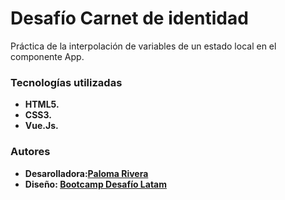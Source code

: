 # Desafío Carnet de identidad

Práctica de la interpolación de variables de un
estado local en el componente App.

### Tecnologías utilizadas

- **HTML5.**
- **CSS3.**
- **Vue.Js.**


### Autores
- **Desarolladora:[Paloma Rivera](https://github.com/**SingularPigeon)**
- **Diseño: [Bootcamp Desafío Latam](desafiolatam.com)**
